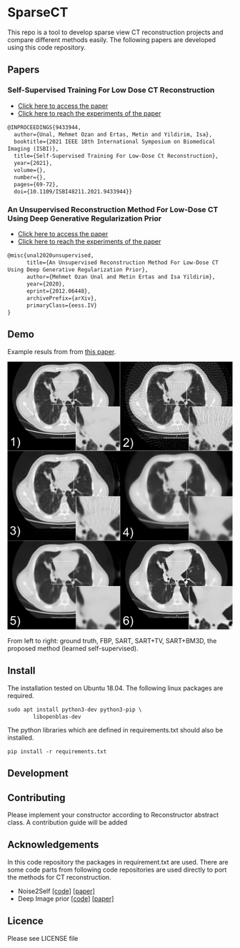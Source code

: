 # SparseCT

This repo is a tool to develop sparse view CT reconstruction projects and compare different methods easily. The following papers are developed using this code repository.

## Papers

### Self-Supervised Training For Low Dose CT Reconstruction

- [Click here to access the paper](https://arxiv.org/abs/2010.13232)
- [Click here to reach the experiments of the paper](https://github.com/mozanunal/SparseCT/tree/master/papers/self_super_ct_reconstuction)

```
@INPROCEEDINGS{9433944,
  author={Unal, Mehmet Ozan and Ertas, Metin and Yildirim, Isa},
  booktitle={2021 IEEE 18th International Symposium on Biomedical Imaging (ISBI)}, 
  title={Self-Supervised Training For Low-Dose Ct Reconstruction}, 
  year={2021},
  volume={},
  number={},
  pages={69-72},
  doi={10.1109/ISBI48211.2021.9433944}}
```

### An Unsupervised Reconstruction Method For Low-Dose CT Using Deep Generative Regularization Prior

- [Click here to access the paper](https://arxiv.org/abs/2012.06448)
- [Click here to reach the experiments of the paper](https://github.com/mozanunal/SparseCT/tree/master/papers/dgr)

```
@misc{unal2020unsupervised,
      title={An Unsupervised Reconstruction Method For Low-Dose CT Using Deep Generative Regularization Prior}, 
      author={Mehmet Ozan Unal and Metin Ertas and Isa Yildirim},
      year={2020},
      eprint={2012.06448},
      archivePrefix={arXiv},
      primaryClass={eess.IV}
}
```

## Demo

Example resuls from from [this paper](https://arxiv.org/abs/2010.13232).

![](https://raw.githubusercontent.com/mozanunal/SparseCT/master/docs/images/result2.png)

From left to right: ground truth, FBP, SART, SART+TV, SART+BM3D, the proposed method (learned self-supervised).


## Install

The installation tested on Ubuntu 18.04. The following linux packages are required.

```
sudo apt install python3-dev python3-pip \
        libopenblas-dev

```

The python libraries which are defined in requirements.txt should also be installed.

```
pip install -r requirements.txt
``` 

## Development

## Contributing

Please implement your constructor according to Reconstructor abstract class. A contribution guide will be added 

## Acknowledgements

In this code repository the packages in requirement.txt are used.
There are some code parts from following code repositories are used directly to port the methods for CT reconstruction.

- Noise2Self [[code]](https://github.com/czbiohub/noise2self) [[paper]](https://arxiv.org/abs/1901.11365)
- Deep Image prior [[code]](https://github.com/DmitryUlyanov/deep-image-prior) [[paper]](https://openaccess.thecvf.com/content_cvpr_2018/papers/Ulyanov_Deep_Image_Prior_CVPR_2018_paper.pdf)



## Licence

Please see LICENSE file
